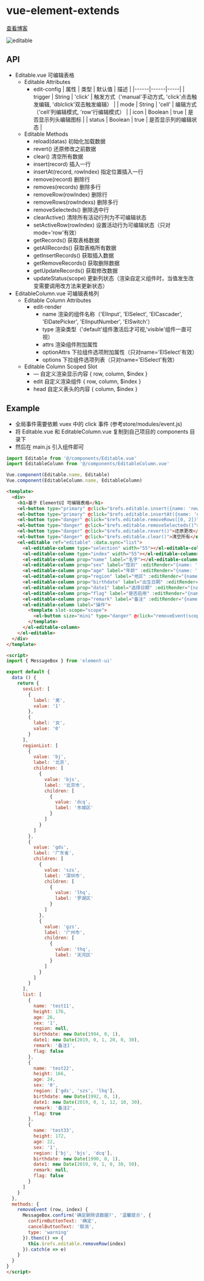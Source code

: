 # vue-element-extends

 [查看博客](https://blog.csdn.net/xlz26296/article/details/80195408)

![editable](https://github.com/xuliangzhan/vue-element-extends/blob/master/src/assets/editable1.gif?raw=true)

## API


* Editable.vue 可编辑表格
  * Editable Attributes
    * edit-config
      | 属性 | 类型 | 默认值 | 描述 |
      |------|------|-----|
      | trigger | String | 'click' | 触发方式（'manual'手动方式, 'click'点击触发编辑, 'dblclick'双击触发编辑） |
      | mode | String | 'cell' | 编辑方式（'cell'列编辑模式, 'row'行编辑模式） |
      | icon | Boolean | true | 是否显示列头编辑图标 |
      | status | Boolean | true | 是否显示列的编辑状态 |
  * Editable Methods
    * reload(datas) 初始化加载数据
    * revert() 还原修改之前数据
    * clear() 清空所有数据
    * insert(record) 插入一行
    * insertAt(record, rowIndex) 指定位置插入一行
    * remove(record) 删除行
    * removes(records) 删除多行
    * removeRow(rowIndex) 删除行
    * removeRows(rowIndexs) 删除多行
    * removeSelecteds() 删除选中行
    * clearActive() 清除所有活动行列为不可编辑状态
    * setActiveRow(rowIndex) 设置活动行为可编辑状态（只对mode='row'有效）
    * getRecords() 获取表格数据
    * getAllRecords() 获取表格所有数据
    * getInsertRecords() 获取插入数据
    * getRemoveRecords() 获取删除数据
    * getUpdateRecords() 获取修改数据
    * updateStatus(scope) 更新列状态（渲染自定义组件时，当值发生改变需要调用改方法来更新状态）
* EditableColumn.vue 可编辑表格列
  * Editable Column Attributes
    * edit-render
      * name 渲染的组件名称（'ElInput', 'ElSelect', 'ElCascader', 'ElDatePicker', 'ElInputNumber', 'ElSwitch'）
      * type 渲染类型（'default'组件激活后才可视,'visible'组件一直可视）
      * attrs 渲染组件附加属性
      * optionAttrs 下拉组件选项附加属性（只对name='ElSelect'有效）
      * options 下拉组件选项列表（只对name='ElSelect'有效）
  * Editable Column Scoped Slot
    * — 自定义渲染显示内容 { row, column, $index }
    * edit 自定义渲染组件 { row, column, $index }
    * head 自定义表头的内容 { column, $index }

## Example

* 全局事件需要依赖 vuex 中的 click 事件 (参考store/modules/event.js)
* 将 Editable.vue 和 EditableColumn.vue 复制到自己项目的 components 目录下
* 然后在 main.js 引入组件即可

```JavaScript
import Editable from '@/components/Editable.vue'
import EditableColumn from '@/components/EditableColumn.vue'

Vue.component(Editable.name, Editable)
Vue.component(EditableColumn.name, EditableColumn)
```

```html
<template>
  <div>
    <h1>基于 ElementUI 可编辑表格</h1>
    <el-button type="primary" @click="$refs.editable.insert({name: 'new1'})">插入一行</el-button>
    <el-button type="primary" @click="$refs.editable.insertAt({name: 'new1'}, -1)">在最后插入一行</el-button>
    <el-button type="danger" @click="$refs.editable.removeRows([0, 2])">删除指定行[0, 2]</el-button>
    <el-button type="danger" @click="$refs.editable.removeSelecteds()">删除选中</el-button>
    <el-button type="danger" @click="$refs.editable.revert()">还原更改</el-button>
    <el-button type="danger" @click="$refs.editable.clear()">清空所有</el-button>
    <el-editable ref="editable" :data.sync="list">
      <el-editable-column type="selection" width="55"></el-editable-column>
      <el-editable-column type="index" width="55"></el-editable-column>
      <el-editable-column prop="name" label="名字"></el-editable-column>
      <el-editable-column prop="sex" label="性别" :editRender="{name: 'ElSelect', options: sexList}"></el-editable-column>
      <el-editable-column prop="age" label="年龄" :editRender="{name: 'ElInputNumber', attrs: {min: 1, max: 200}}"></el-editable-column>
      <el-editable-column prop="region" label="地区" :editRender="{name: 'ElCascader', attrs: {options: regionList}}"></el-editable-column>
      <el-editable-column prop="birthdate" label="出生日期" :editRender="{name: 'ElDatePicker', attrs: {type: 'date', format: 'yyyy-MM-dd'}}"></el-editable-column>
      <el-editable-column prop="date1" label="选择日期" :editRender="{name: 'ElDatePicker', attrs: {type: 'datetime', format: 'yyyy-MM-dd hh:mm:ss'}}"></el-editable-column>
      <el-editable-column prop="flag" label="是否启用" :editRender="{name: 'ElSwitch'}"></el-editable-column>
      <el-editable-column prop="remark" label="备注" :editRender="{name: 'ElInput'}"></el-editable-column>
      <el-editable-column label="操作">
        <template slot-scope="scope">
          <el-button size="mini" type="danger" @click="removeEvent(scope.row, scope.$index)">删除</el-button>
        </template>
      </el-editable-column>
    </el-editable>
  </div>
</template>

<script>
import { MessageBox } from 'element-ui'

export default {
  data () {
    return {
      sexList: [
        {
          label: '男',
          value: '1'
        },
        {
          label: '女',
          value: '0'
        }
      ],
      regionList: [
        {
          value: 'bj',
          label: '北京',
          children: [
            {
              value: 'bjs',
              label: '北京市',
              children: [
                {
                  value: 'dcq',
                  label: '东城区'
                }
              ]
            }
          ]
        },
        {
          value: 'gds',
          label: '广东省',
          children: [
            {
              value: 'szs',
              label: '深圳市',
              children: [
                {
                  value: 'lhq',
                  label: '罗湖区'
                }
              ]
            },
            {
              value: 'gzs',
              label: '广州市',
              children: [
                {
                  value: 'thq',
                  label: '天河区'
                }
              ]
            }
          ]
        }
      ],
      list: [
        {
          name: 'test11',
          height: 176,
          age: 26,
          sex: '1',
          region: null,
          birthdate: new Date(1994, 0, 1),
          date1: new Date(2019, 0, 1, 20, 0, 30),
          remark: '备注1',
          flag: false
        },
        {
          name: 'test22',
          height: 166,
          age: 24,
          sex: '0',
          region: ['gds', 'szs', 'lhq'],
          birthdate: new Date(1992, 0, 1),
          date1: new Date(2019, 0, 1, 12, 10, 30),
          remark: '备注2',
          flag: true
        },
        {
          name: 'test33',
          height: 172,
          age: 22,
          sex: '1',
          region: ['bj', 'bjs', 'dcq'],
          birthdate: new Date(1990, 0, 1),
          date1: new Date(2019, 0, 1, 0, 30, 50),
          remark: null,
          flag: false
        }
      ]
    }
  },
  methods: {
    removeEvent (row, index) {
      MessageBox.confirm('确定删除该数据?', '温馨提示', {
        confirmButtonText: '确定',
        cancelButtonText: '取消',
        type: 'warning'
      }).then(() => {
        this.$refs.editable.removeRow(index)
      }).catch(e => e)
    }
  }
}
</script>
```